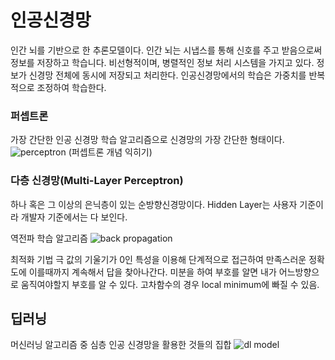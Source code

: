 # 인공신경망

인간 뇌를 기반으로 한 추론모델이다. 인간 뇌는 시냅스를 통해 신호를 주고 받음으로써 정보를 저장하고 학습니다. 비선형적이며, 병렬적인 정보 처리 시스템을 가지고 있다. 정보가 신경망 전체에 동시에 저장되고 처리한다. 인공신경망에서의 학습은 가중치를 반복적으로 조정하여 학습한다.

### 퍼셉트론
가장 간단한 인공 신경망 학습 알고리즘으로 신경망의 가장 간단한 형태이다.
![perceptron](image-1.png)
(퍼셉트론 개념 익히기)

### 다층 신경망(Multi-Layer Perceptron)
하나 혹은 그 이상의 은닉층이 있는 순방향신경망이다.
Hidden Layer는 사용자 기준이라 개발자 기준에서는 다 보인다. 

역전파 학습 알고리즘 
![back propagation](image-2.png)

최적화 기법
극 값의 기울기가 0인 특성을 이용해 단계적으로 접근하여 만족스러운 정확도에 이를때까지 계속해서 답을 찾아나간다. 미분을 하여 부호를 알면 내가 어느방향으로 움직여야할지 부호를 알 수 있다. 고차함수의 경우 local minimum에 빠질 수 있음.


## 딥러닝
머신러닝 알고리즘 중 심층 인공 신경망을 활용한 것들의 집합
![dl model](image-3.png)

